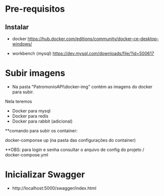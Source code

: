 # Pre-requisitos
## Instalar

- docker
https://hub.docker.com/editions/community/docker-ce-desktop-windows/

- workbench (mysql)
https://dev.mysql.com/downloads/file/?id=500617

# Subir imagens

- Na pasta "PatromonioAPI\docker-img" contém as imagens do docker para subir.

Nela teremos
- Docker para mysql
- Docker para redis
- Docker para rabbit (adicional)

**comando para subir os container:

docker-componse up (na pasta das configurações do container)

**OBS: para login e senha consultar o arquivo de config do projeto / docker-compose.yml

# Inicializar Swagger
- http://localhost:5000/swagger/index.html
